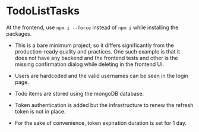 # TodoListTasks

At the frontend, use `npm i --force` instead of `npm i` while installing the packages.

- This is a bare minimum project, so it differs significantly from the production-ready quality and practices. One such example is that it does not have any backend and the frontend tests and other is the missing confirmation dialog while deleting in the frontend UI. 

- Users are hardcoded and the valid usernames can be seen in the login page.

- Todo items are stored using the mongoDB database.

- Token authentication is added but the infrastructure to renew the refresh token is not in place.

- For the sake of convenience, token expiration duration is set for 1 day.
